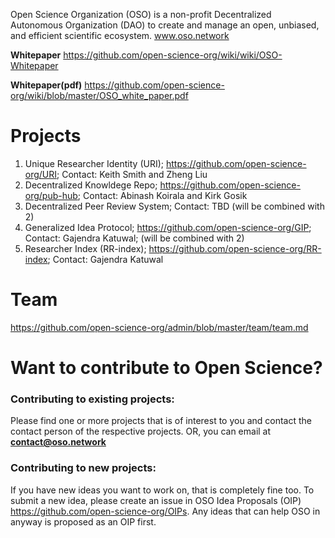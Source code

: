 Open Science Organization (OSO) is a non-profit Decentralized Autonomous Organization (DAO) to create and manage an open, unbiased, and efficient scientific ecosystem. www.oso.network

**Whitepaper** https://github.com/open-science-org/wiki/wiki/OSO-Whitepaper

**Whitepaper(pdf)** https://github.com/open-science-org/wiki/blob/master/OSO_white_paper.pdf


# Projects
1. Unique Researcher Identity (URI); https://github.com/open-science-org/URI; Contact: Keith Smith and Zheng Liu
2. Decentralized Knowldege Repo; https://github.com/open-science-org/pub-hub; Contact: Abinash Koirala and Kirk Gosik
3. Decentralized Peer Review System; Contact: TBD (will be combined with 2)
4. Generalized Idea Protocol; https://github.com/open-science-org/GIP; Contact: Gajendra Katuwal; (will be combined with 2)
5. Researcher Index (RR-index); https://github.com/open-science-org/RR-index; Contact: Gajendra Katuwal


# Team
https://github.com/open-science-org/admin/blob/master/team/team.md

# Want to contribute to Open Science?
### Contributing to existing projects: 
Please find one or more projects that is of interest to you and contact the contact person of the respective projects. OR, you can email at **contact@oso.network**

### Contributing to new projects: 
If you have new ideas you want to work on, that is completely fine too. To submit a new idea, please create an issue in OSO Idea Proposals (OIP) https://github.com/open-science-org/OIPs. Any ideas that can help OSO in anyway is proposed as an OIP first.

